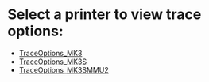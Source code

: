 # Select a printer to view trace options:
- [TraceOptions_MK3](TraceOptions_MK3.md)
- [TraceOptions_MK3S](TraceOptions_MK3S.md)
- [TraceOptions_MK3SMMU2](TraceOptions_MK3SMMU2.md)
